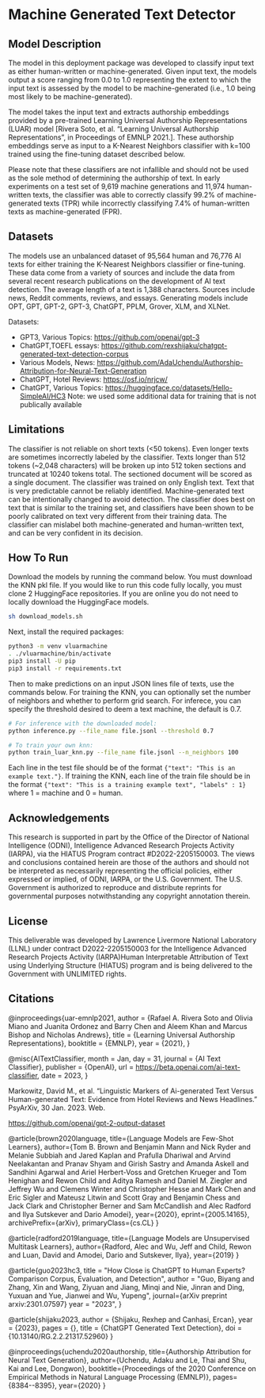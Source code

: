 # Machine Generated Text Detector

## Model Description
The model in this deployment package was developed to classify input text as either human-written or machine-generated. Given input text, the models output a score ranging from 0.0 to 1.0 representing the extent to which the input text is assessed by the model to be machine-generated (i.e., 1.0 being most likely to be machine-generated).  
 
The model takes the input text and extracts authorship embeddings provided by a pre-trained Learning Universal Authorship Representations (LUAR) model [Rivera Soto, et al. “Learning Universal Authorship Representations”, in Proceedings of EMNLP 2021.]. These authorship embeddings serve as input to a K-Nearest Neighbors classifier with k=100 trained using the fine-tuning dataset described below.
 
Please note that these classifiers are not infallible and should not be used as the sole method of determining the authorship of text. In early experiments on a test set of 9,619 machine generations and 11,974 human-written texts, the classifier was able to correctly classify 99.2% of machine-generated texts (TPR) while incorrectly classifying 7.4% of human-written texts as machine-generated (FPR).
 
## Datasets
The models use an unbalanced dataset of 95,564 human and 76,776 AI texts for either training the K-Nearest Neighbors classifier or fine-tuning. These data come from a variety of sources and include the data from several recent research publications on the development of AI text detection. The average length of a text is 1,388 characters. Sources include news, Reddit comments, reviews, and essays. Generating models include OPT, GPT, GPT-2, GPT-3, ChatGPT, PPLM, Grover, XLM, and XLNet.

Datasets:
* GPT3, Various Topics: https://github.com/openai/gpt-3
* ChatGPT,TOEFL essays: https://github.com/rexshijaku/chatgpt-generated-text-detection-corpus
* Various Models, News: https://github.com/AdaUchendu/Authorship-Attribution-for-Neural-Text-Generation
* ChatGPT, Hotel Reviews: https://osf.io/nrjcw/ 
* ChatGPT, Various Topics: https://huggingface.co/datasets/Hello-SimpleAI/HC3
Note: we used some additional data for training that is not publically available


## Limitations
The classifier is not reliable on short texts (<50 tokens). Even longer texts are sometimes incorrectly labeled by the classifier. Texts longer than 512 tokens (~2,048 characters) will be broken up into 512 token sections and truncated at 10240 tokens total. The sectioned document will be scored as a single document. The classifier was trained on only English text. Text that is very predictable cannot be reliably identified.  Machine-generated text can be intentionally changed to avoid detection. The classifier does best on text that is similar to the training set, and classifiers have been shown to be poorly calibrated on text very different from their training data. The classifier can mislabel both machine-generated and human-written text, and can be very confident in its decision.

## How To Run
Download the models by running the command below. You must download the KNN pkl file. If you would like to run this code fully locally, you must clone 2 HuggingFace repositories. If you are online you do not need to locally download the HuggingFace models.

```bash
sh download_models.sh
```

Next, install the required packages:

```bash
python3 -m venv vluarmachine
. ./vluarmachine/bin/activate
pip3 install -U pip
pip3 install -r requirements.txt
```

Then to make predictions on an input JSON lines file of texts, use the commands below. For training the KNN, you can optionally set the number of neighbors and whether to perform grid search. For inferece, you can specify the threshold desired to deem a text machine, the default is 0.7.

```bash
# For inference with the downloaded model:
python inference.py --file_name file.jsonl --threshold 0.7

# To train your own knn:
python train_luar_knn.py --file_name file.jsonl --n_neighbors 100
```

Each line in the test file should be of the format `{"text": "This is an example text."}`. If training the KNN, each line of the train file should be in the format `{"text": "This is a training example text", "labels" : 1}` where 1 = machine and 0 = human.

## Acknowledgements
This research is supported in part by the Office of the Director of National Intelligence (ODNI), Intelligence Advanced Research Projects Activity (IARPA), via the HIATUS Program contract #D2022-2205150003. The views and conclusions contained herein are those of the authors and should not be interpreted as necessarily representing the official policies, either expressed or implied, of ODNI, IARPA, or the U.S. Government. The U.S. Government is authorized to reproduce and distribute reprints for governmental purposes notwithstanding any copyright annotation therein.


## License
This deliverable was developed by Lawrence Livermore National Laboratory (LLNL) under contract D2022-2205150003 for the Intelligence Advanced Research Projects Activity (IARPA)Human Interpretable Attribution of Text using Underlying Structure (HIATUS) program and is being delivered to the Government with UNLIMITED rights.
 
## Citations
@inproceedings{uar-emnlp2021,
  author    = {Rafael A. Rivera Soto and Olivia Miano and Juanita Ordonez and Barry Chen and Aleem Khan and Marcus Bishop and Nicholas Andrews},
  title     = {Learning Universal Authorship Representations},
  booktitle = {EMNLP},
  year      = {2021},
}
 
@misc{AITextClassifier, 
    month     = Jan,
    day       = 31,
    journal   = {AI Text Classifier},
    publisher = {OpenAI},
    url       = https://beta.openai.com/ai-text-classifier, 
    date      = 2023,
} 
 
Markowitz, David M., et al. “Linguistic Markers of Ai-generated Text Versus Human-generated Text: Evidence from Hotel Reviews and News Headlines.” PsyArXiv, 30 Jan. 2023. Web.
 
https://github.com/openai/gpt-2-output-dataset
 
@article{brown2020language,
    title={Language Models are Few-Shot Learners},
    author={Tom B. Brown and Benjamin Mann and Nick Ryder and Melanie Subbiah and Jared Kaplan and Prafulla Dhariwal and Arvind Neelakantan and Pranav Shyam and Girish Sastry and Amanda Askell and Sandhini Agarwal and Ariel Herbert-Voss and Gretchen Krueger and Tom Henighan and Rewon Child and Aditya Ramesh and Daniel M. Ziegler and Jeffrey Wu and Clemens Winter and Christopher Hesse and Mark Chen and Eric Sigler and Mateusz Litwin and Scott Gray and Benjamin Chess and Jack Clark and Christopher Berner and Sam McCandlish and Alec Radford and Ilya Sutskever and Dario Amodei},
    year={2020},
    eprint={2005.14165},
    archivePrefix={arXiv},
    primaryClass={cs.CL}
}
 
@article{radford2019language,
  title={Language Models are Unsupervised Multitask Learners},
  author={Radford, Alec and Wu, Jeff and Child, Rewon and Luan, David and Amodei, Dario and Sutskever, Ilya},
  year={2019}
}
 
@article{guo2023hc3,
    title = "How Close is ChatGPT to Human Experts? Comparison Corpus, Evaluation, and Detection",
    author = "Guo, Biyang  and Zhang, Xin and Wang, Ziyuan and Jiang, Minqi and Nie, Jinran and Ding, Yuxuan and Yue, Jianwei and Wu, Yupeng",
    journal={arXiv preprint arxiv:2301.07597}
    year = "2023",
}
 
@article{shijaku2023,
    author = {Shijaku, Rexhep and Canhasi, Ercan},
    year = {2023},
    pages = {},
    title = {ChatGPT Generated Text Detection},
    doi = {10.13140/RG.2.2.21317.52960}
}
 
@inproceedings{uchendu2020authorship,
  title={Authorship Attribution for Neural Text Generation},
  author={Uchendu, Adaku and Le, Thai and Shu, Kai and Lee, Dongwon},
  booktitle={Proceedings of the 2020 Conference on Empirical Methods in Natural Language Processing (EMNLP)},
  pages={8384--8395},
  year={2020}
}
